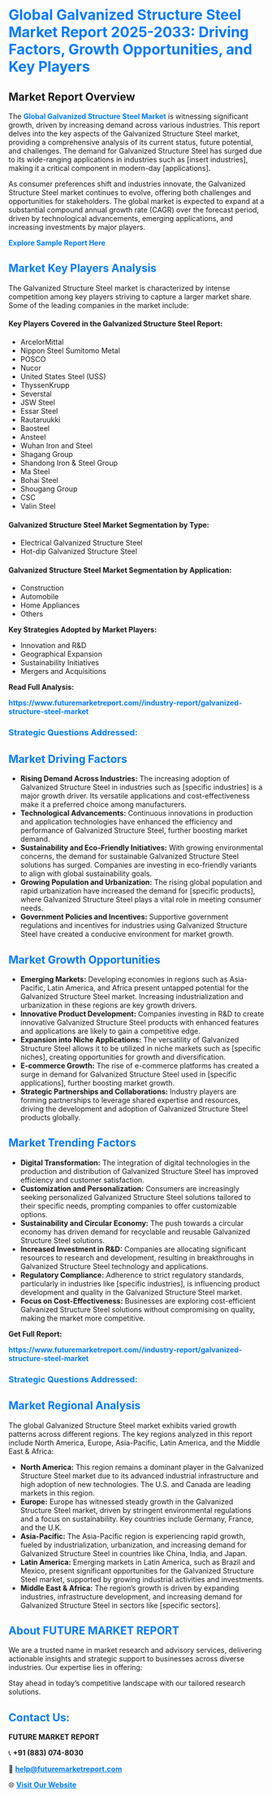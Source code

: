 <h1 style="color: #007BFF;">Global Galvanized Structure Steel Market Report 2025-2033: Driving Factors, Growth Opportunities, and Key Players</h1>

<section id="overview">
<h2>Market Report Overview</h2>
<p>The <a href="https://www.futuremarketreport.com//industry-report/galvanized-structure-steel-market" style="color: #007BFF; text-decoration: none;"><strong>Global Galvanized Structure Steel Market</strong></a> is witnessing significant growth, driven by increasing demand across various industries. This report delves into the key aspects of the Galvanized Structure Steel market, providing a comprehensive analysis of its current status, future potential, and challenges. The demand for Galvanized Structure Steel has surged due to its wide-ranging applications in industries such as [insert industries], making it a critical component in modern-day [applications].</p>
<p>As consumer preferences shift and industries innovate, the Galvanized Structure Steel market continues to evolve, offering both challenges and opportunities for stakeholders. The global market is expected to expand at a substantial compound annual growth rate (CAGR) over the forecast period, driven by technological advancements, emerging applications, and increasing investments by major players.</p>
</section>

<section id="overview">
<p><a href="https://www.futuremarketreport.com//request-sample/reportId=91387" style="color: #007BFF; text-decoration: none;"><strong>Explore Sample Report Here</strong></a></p>
</section>

<section id="key-players">
<h2 style="color: #007BFF;">Market Key Players Analysis</h2>
<p>The Galvanized Structure Steel market is characterized by intense competition among key players striving to capture a larger market share. Some of the leading companies in the market include:</p>
<h4>Key Players Covered in the Galvanized Structure Steel Report:</h4>
<ul><li>ArcelorMittal</li><li>Nippon Steel Sumitomo Metal</li><li>POSCO</li><li>Nucor</li><li>United States Steel (USS)</li><li>ThyssenKrupp</li><li>Severstal</li><li>JSW Steel</li><li>Essar Steel</li><li>Rautaruukki</li><li>Baosteel</li><li>Ansteel</li><li>Wuhan Iron and Steel</li><li>Shagang Group</li><li>Shandong Iron &amp; Steel Group</li><li>Ma Steel</li><li>Bohai Steel</li><li>Shougang Group</li><li>CSC</li><li>Valin Steel</li></ul>
<h4>Galvanized Structure Steel Market Segmentation by Type:</h4>
<ul><li>Electrical Galvanized Structure Steel</li><li>Hot-dip Galvanized Structure Steel</li></ul>

<h4>Galvanized Structure Steel Market Segmentation by Application:</h4>
<ul><li>Construction</li><li>Automobile</li><li>Home Appliances</li><li>Others</li></ul>
<p><strong>Key Strategies Adopted by Market Players:</strong></p>
<ul>
<li>Innovation and R&D</li>
<li>Geographical Expansion</li>
<li>Sustainability Initiatives</li>
<li>Mergers and Acquisitions</li>
</ul>
</section>

<section>
<p><strong>Read Full Analysis: </strong></p><a href="https://www.futuremarketreport.com//industry-report/galvanized-structure-steel-market" style="color: #007BFF; text-decoration: none;"><strong>https://www.futuremarketreport.com//industry-report/galvanized-structure-steel-market</strong></a>
<h3 style="color: #007BFF;">Strategic Questions Addressed:</h3>
</section>

<section id="driving-factors">
<h2 style="color: #007BFF;">Market Driving Factors</h2>
<ul>
<li><strong>Rising Demand Across Industries:</strong> The increasing adoption of Galvanized Structure Steel in industries such as [specific industries] is a major growth driver. Its versatile applications and cost-effectiveness make it a preferred choice among manufacturers.</li>
<li><strong>Technological Advancements:</strong> Continuous innovations in production and application technologies have enhanced the efficiency and performance of Galvanized Structure Steel, further boosting market demand.</li>
<li><strong>Sustainability and Eco-Friendly Initiatives:</strong> With growing environmental concerns, the demand for sustainable Galvanized Structure Steel solutions has surged. Companies are investing in eco-friendly variants to align with global sustainability goals.</li>
<li><strong>Growing Population and Urbanization:</strong> The rising global population and rapid urbanization have increased the demand for [specific products], where Galvanized Structure Steel plays a vital role in meeting consumer needs.</li>
<li><strong>Government Policies and Incentives:</strong> Supportive government regulations and incentives for industries using Galvanized Structure Steel have created a conducive environment for market growth.</li>
</ul>
</section>

<section id="growth-opportunities">
<h2 style="color: #007BFF;">Market Growth Opportunities</h2>
<ul>
<li><strong>Emerging Markets:</strong> Developing economies in regions such as Asia-Pacific, Latin America, and Africa present untapped potential for the Galvanized Structure Steel market. Increasing industrialization and urbanization in these regions are key growth drivers.</li>
<li><strong>Innovative Product Development:</strong> Companies investing in R&D to create innovative Galvanized Structure Steel products with enhanced features and applications are likely to gain a competitive edge.</li>
<li><strong>Expansion into Niche Applications:</strong> The versatility of Galvanized Structure Steel allows it to be utilized in niche markets such as [specific niches], creating opportunities for growth and diversification.</li>
<li><strong>E-commerce Growth:</strong> The rise of e-commerce platforms has created a surge in demand for Galvanized Structure Steel used in [specific applications], further boosting market growth.</li>
<li><strong>Strategic Partnerships and Collaborations:</strong> Industry players are forming partnerships to leverage shared expertise and resources, driving the development and adoption of Galvanized Structure Steel products globally.</li>
</ul>
</section>

<section id="trending-factors">
<h2 style="color: #007BFF;">Market Trending Factors</h2>
<ul>
<li><strong>Digital Transformation:</strong> The integration of digital technologies in the production and distribution of Galvanized Structure Steel has improved efficiency and customer satisfaction.</li>
<li><strong>Customization and Personalization:</strong> Consumers are increasingly seeking personalized Galvanized Structure Steel solutions tailored to their specific needs, prompting companies to offer customizable options.</li>
<li><strong>Sustainability and Circular Economy:</strong> The push towards a circular economy has driven demand for recyclable and reusable Galvanized Structure Steel solutions.</li>
<li><strong>Increased Investment in R&D:</strong> Companies are allocating significant resources to research and development, resulting in breakthroughs in Galvanized Structure Steel technology and applications.</li>
<li><strong>Regulatory Compliance:</strong> Adherence to strict regulatory standards, particularly in industries like [specific industries], is influencing product development and quality in the Galvanized Structure Steel market.</li>
<li><strong>Focus on Cost-Effectiveness:</strong> Businesses are exploring cost-efficient Galvanized Structure Steel solutions without compromising on quality, making the market more competitive.</li>
</ul>
</section>

<section>
<p><strong>Get Full Report: </strong></p><a href="https://www.futuremarketreport.com//industry-report/galvanized-structure-steel-market" style="color: #007BFF; text-decoration: none;"><strong>https://www.futuremarketreport.com//industry-report/galvanized-structure-steel-market</strong></a>
<h3 style="color: #007BFF;">Strategic Questions Addressed:</h3>
</section>


<section id="regional-analysis">
<h2 style="color: #007BFF;">Market Regional Analysis</h2>
<p>The global Galvanized Structure Steel market exhibits varied growth patterns across different regions. The key regions analyzed in this report include North America, Europe, Asia-Pacific, Latin America, and the Middle East & Africa:</p>
<ul>
<li><strong>North America:</strong> This region remains a dominant player in the Galvanized Structure Steel market due to its advanced industrial infrastructure and high adoption of new technologies. The U.S. and Canada are leading markets in this region.</li>
<li><strong>Europe:</strong> Europe has witnessed steady growth in the Galvanized Structure Steel market, driven by stringent environmental regulations and a focus on sustainability. Key countries include Germany, France, and the U.K.</li>
<li><strong>Asia-Pacific:</strong> The Asia-Pacific region is experiencing rapid growth, fueled by industrialization, urbanization, and increasing demand for Galvanized Structure Steel in countries like China, India, and Japan.</li>
<li><strong>Latin America:</strong> Emerging markets in Latin America, such as Brazil and Mexico, present significant opportunities for the Galvanized Structure Steel market, supported by growing industrial activities and investments.</li>
<li><strong>Middle East & Africa:</strong> The region’s growth is driven by expanding industries, infrastructure development, and increasing demand for Galvanized Structure Steel in sectors like [specific sectors].</li>
</ul>
</section>

<footer>
<h2 style="color: #007BFF;">About FUTURE MARKET REPORT</h2>
<p>We are a trusted name in market research and advisory services, delivering actionable insights and strategic support to businesses across diverse industries. Our expertise lies in offering:</p>

<p>Stay ahead in today’s competitive landscape with our tailored research solutions.</p>

<h2 style="color: #007BFF;">Contact Us:</h2>
<p><strong>FUTURE MARKET REPORT</strong></p>
<p>📞 <strong>+91 (883) 074-8030</strong></p>
<p>📧 <strong><a href="mailto:help@futuremarketreport.com" style="color: #007BFF;">help@futuremarketreport.com</a></strong></p>
<p>🌐 <strong><a href="https://www.futuremarketreport.com/" style="color: #007BFF;">Visit Our Website</a></strong></p>
</footer>
